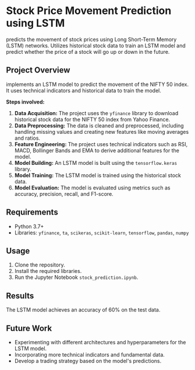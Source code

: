 # Stock Price Movement Prediction using LSTM

predicts the movement of stock prices using Long Short-Term Memory (LSTM) networks. Utilizes historical stock data to train an LSTM model and predict whether the price of a stock will go up or down in the future.

## Project Overview

implements an LSTM model to predict the movement of the NIFTY 50 index. It uses technical indicators and historical data to train the model.

**Steps involved:**

1. **Data Acquisition:** The project uses the `yfinance` library to download historical stock data for the NIFTY 50 index from Yahoo Finance.
2. **Data Preprocessing:** The data is cleaned and preprocessed, including handling missing values and creating new features like moving averages and ratios.
3. **Feature Engineering:** The project uses technical indicators such as RSI, MACD, Bollinger Bands and EMA to derive additional features for the model.
4. **Model Building:** An LSTM model is built using the `tensorflow.keras` library.
5. **Model Training:** The LSTM model is trained using the historical stock data.
6. **Model Evaluation:** The model is evaluated using metrics such as accuracy, precision, recall, and F1-score.

## Requirements

- Python 3.7+
- Libraries: `yfinance`, `ta`, `scikeras`, `scikit-learn`, `tensorflow`, `pandas`, `numpy`

## Usage

1. Clone the repository.
2. Install the required libraries.
3. Run the Jupyter Notebook `stock_prediction.ipynb`.

## Results

The LSTM model achieves an accuracy of 60% on the test data.

## Future Work

- Experimenting with different architectures and hyperparameters for the LSTM model.
- Incorporating more technical indicators and fundamental data.
- Develop a trading strategy based on the model's predictions.
